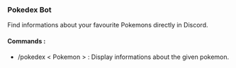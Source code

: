### Pokedex Bot
Find informations about your favourite Pokemons directly in Discord.
#### Commands :
- /pokedex < Pokemon > : Display informations about the given pokemon.